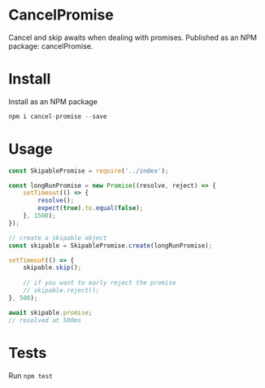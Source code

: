 # CancelPromise
Cancel and skip awaits when dealing with promises.
Published as an NPM package: cancelPromise.

# Install
Install as an NPM package
```javascript
npm i cancel-promise --save
```

# Usage
```javascript
const SkipablePromise = require('../index');

const longRunPromise = new Promise((resolve, reject) => {
	setTimeout(() => {
		resolve();
		expect(true).to.equal(false);
	}, 1500);
});

// create a skipable object
const skipable = SkipablePromise.create(longRunPromise);

setTimeout(() => {
    skipable.skip();
    
    // if you want to early reject the promise
    // skipable.reject();
}, 500);

await skipable.promise;
// resolved at 500ms
```

# Tests
Run `npm test`